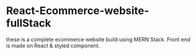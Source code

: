 # React-Ecommerce-website-fullStack
these is a complete ecommerce website build using MERN Stack. Front end is made on React &amp; styled component.
